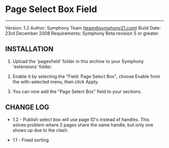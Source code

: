 
# Page Select Box Field
------------------------------------

Version: 1.2
Author: Symphony Team (team@symphony21.com)
Build Date: 23rd December 2008
Requirements: Symphony Beta revision 5 or greater.


## INSTALLATION

1. Upload the 'pagesfield' folder in this archive to your Symphony 'extensions' folder.

1. Enable it by selecting the "Field: Page Select Box", choose Enable from the with-selected menu, then click Apply.

1. You can now add the "Page Select Box" field to your sections.


## CHANGE LOG

* 1.2 - Publish select box will use page ID's instead of handles. This solves 
	  problem where 2 pages share the same handle, but only one shows up due
	  to the clash.
	
* 1.1 - Fixed sorting
